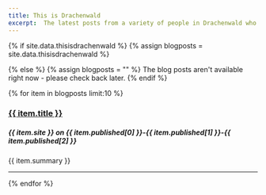 ```yaml
---
title: This is Drachenwald
excerpt:  The latest posts from a variety of people in Drachenwald who are skilled in different arts, practices, or areas of study.
---
```

{% if site.data.thisisdrachenwald %}
  {% assign blogposts = site.data.thisisdrachenwald %}

{% else %}
  {% assign blogposts = "" %}
  The blog posts aren't available right now - please check back later.
{% endif %}

{% for item in blogposts limit:10 %}
<h3><a href="{{ item.link }}">{{ item.title }}</a></h3>
<h5><em>{{ item.site }} on {{ item.published[0] }}-{{ item.published[1] }}-{{ item.published[2] }}</em></h5>
<p>{{ item.summary }}</p>
<hr>
{% endfor %}

